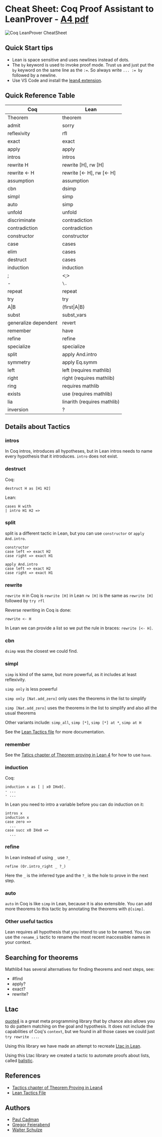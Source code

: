 # Cheat Sheet: Coq Proof Assistant to LeanProver - [A4 pdf](./Coq%20LeanProver%20CheatSheet.pdf)

![Coq LeanProver CheatSheet](CheatSheet.png)

## Quick Start tips

- Lean is space sensitive and uses newlines instead of dots.
- The `by` keyword is used to invoke proof mode. Trust us and just put the `by` keyword on the same line as the `:=`. So always write `... := by` followed by a newline.
- Use VS Code and install the [lean4 extension](https://github.com/leanprover/vscode-lean4).

## Quick Reference Table

| Coq | Lean |
| --- | ---  |
| Theorem | theorem |
| admit | sorry |
| reflexivity | rfl |
| exact | exact |
| apply | apply |
| intros | intros |
| rewrite H | rewrite [H], rw [H] |
| rewrite <- H | rewrite [<- H], rw [<- H] |
| assumption | assumption |
| cbn | dsimp |
| simpl | simp |
| auto | simp |
| unfold | unfold |
| discriminate | contradiction |
| contradiction | contradiction |
| constructor | constructor |
| case | cases |
| elim | cases |
| destruct | cases |
| induction | induction |
| ; | <;> |
| - | `\.` |
| repeat | repeat |
| try | try |
| A\|B | (first\|A\|B)
| subst | subst_vars |
| generalize dependent | revert |
| remember | have |
| refine | refine |
| specialize | specialize |
| split | apply And.intro |
| symmetry | apply Eq.symm |
| left | left (requires mathlib) |
| right | right (requires mathlib) |
| ring | requires mathlib |
| exists | use (requires mathlib) |
| lia | linarith (requires mathlib) |
| inversion | ? |

## Details about Tactics

### intros

In Coq intros, introduces all hypotheses, but in Lean intros needs to name every hypothesis that it introduces. `intro` does not exist.

### destruct

Coq:

```
destruct H as [H1 H2]
```

Lean:

```
cases H with
| intro H1 H2 =>
```

### split

split is a different tactic in Lean, but you can use `constructor` or `apply And.intro`.

```
constructor
case left => exact H2
case right => exact H1
```

```
apply And.intro
case left => exact H2
case right => exact H1
```

### rewrite

`rewrite H` in Coq is `rewrite [H]` in Lean
`rw [H]` is the same as `rewrite [H]` followed by `try rfl`

Reverse rewriting in Coq is done:

```
rewrite <- H
```

In Lean we can provide a list so we put the rule in braces: `rewrite [<- H]`.

### cbn

`dsimp` was the closest we could find.

### simpl

`simp` is kind of the same, but more powerful, as it includes at least reflexivity.

`simp only` is less powerful

`simp only [Nat.add_zero]` only uses the theorems in the list to simplify

`simp [Nat.add_zero]` uses the theorems in the list to simplify and also all the usual theorems

Other variants include: `simp_all`, `simp [*]`, `simp [*] at *`, `simp at H`

See the [Lean Tactics file](https://github.com/leanprover/lean4/blob/master/src/Init/Tactics.lean) for more documentation.

### remember

See the [Tatics chapter of Theorem proving in Lean 4](https://leanprover.github.io/theorem_proving_in_lean4/tactics.html#structuring-tactic-proofs) for how to use `have`.

### induction

Coq:

```
induction x as [ | x0 IHx0].
- ...
- ...
```

In Lean you need to intro a variable before you can do induction on it:

```
intros x
induction x
case zero =>
  ...
case succ x0 IHx0 =>
  ...
```

### refine

In Lean instead of using `_` use `?_`

`refine (Or.intro_right _ ?_)`

Here the `_` is the inferred type and the `?_` is the hole to prove in the next step.

### auto

`auto` in Coq is like `simp` in Lean, because it is also extensible. You can add more theorems to this tactic by annotating the theorems with `@[simp]`.

### Other useful tactics

Lean requires all hypothesis that you intend to use to be named. You can use the `rename_i` tactic to rename the most recent inaccessible names in your context.

## Searching for theorems

Mathlib4 has several alternatives for finding theorems and next steps, see:

- #find
- apply?
- exact?
- rewrite?

## Ltac

[quote4](https://github.com/gebner/quote4) is a great meta programming library that by chance also allows you to do pattern matching on the goal and hypothesis. It does not include the capabilities of Coq's `context`, but we found in all those cases we could just `try rewrite ...`.

Using this library we have made an attempt to recreate [Ltac in Lean](https://github.com/katydid/proofs/blob/main/Katydid/Std/Ltac.lean).

Using this Ltac library we created a tactic to automate proofs about lists, called [balistic](https://github.com/katydid/proofs/blob/main/Katydid/Std/Balistic.lean).

## References

- [Tactics chapter of Theorem Proving in Lean4](https://leanprover.github.io/theorem_proving_in_lean4/title_page.html)
- [Lean Tactics File](https://github.com/leanprover/lean4/blob/master/src/Init/Tactics.lean)

## Authors

- [Paul Cadman](https://www.linkedin.com/in/paul-cadman/)
- [Gregor Feierabend](https://www.linkedin.com/in/gregorfeierabend/)
- [Walter Schulze](https://awalterschulze.github.io/)


